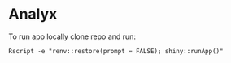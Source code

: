 # Analyx

To run app locally clone repo and run:

```
Rscript -e "renv::restore(prompt = FALSE); shiny::runApp()" 
```
